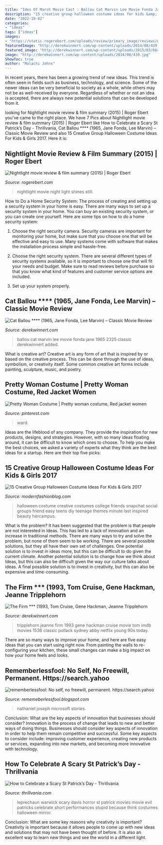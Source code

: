 ```yaml
---
title: "Ides Of March Movie Cast : Ballou Cat Marvin Lee Movie Fonda Jane 1965 2325 Classic Derekwinnert Added"
description: "15 creative group halloween costume ideas for kids &amp; girls 2017"
date: "2022-10-02"
categories:
- "ideas"
tags: ["ideas"]
images:
- "https://static.rogerebert.com/uploads/review/primary_image/reviews/nightlight-2015/hero_Nightlight-2015-1.jpg"
featuredImage: "http://derekwinnert.com/wp-content/uploads/2014/08/439.jpg"
featured_image: "http://derekwinnert.com/wp-content/uploads/2015/03/664.jpg"
image: "http://derekwinnert.com/wp-content/uploads/2014/08/439.jpg"
ShowToc: true
author: "Malachi Johns"
---
```



In recent years, there has been a growing trend of new ideas. This trend is often seen in fields such as business, technology, and science. Some of the newer ideas can be very beneficial to society as a whole, while others may not be as well-received by everyone. Regardless of whether or not an idea is accepted, there are always new potential solutions that can be developed from it.

	

		
looking for Nightlight movie review &amp; film summary (2015) | Roger Ebert you've came to the right place. We have 7 Pics about Nightlight movie review &amp; film summary (2015) | Roger Ebert like How to Celebrate a Scary St Patrick’s Day - Thrillvania, Cat Ballou **** (1965, Jane Fonda, Lee Marvin) – Classic Movie Review and also 15 Creative Group Halloween Costume Ideas For Kids &amp; Girls 2017. Here it is:
		
    
## Nightlight Movie Review &amp; Film Summary (2015) | Roger Ebert

<img loading=lazy src="https://static.rogerebert.com/uploads/review/primary_image/reviews/nightlight-2015/hero_Nightlight-2015-1.jpg" onerror="this.onerror=null;this.src='https://tse2.mm.bing.net/th?id=OIP.C9t3g2WssK1213eMFRxfMgHaDF&amp;pid=15.1';" alt="Nightlight movie review &amp; film summary (2015) | Roger Ebert">

_Source: rogerebert.com_

>nightlight movie night light shines still. 

	

How to Do a Home Security System: The process of creating and setting up a security system in your home is easy.
There are many ways to set up a security system in your home. You can buy an existing security system, or you can create one yourself. Here are some tips on how to do a home security system:
1. Choose the right security camera. Security cameras are important for monitoring your home, but make sure that you choose one that will be effective and easy to use. Many systems come with software that makes the installation process simple and hassle-free.

2. Choose the right security system. There are several different types of security systems available, so it is important to choose one that will fit your needs and budget. Make sure to read reviews before purchase so that you know what kind of features and customer service options are included.

3. Set up your system properly.

    
## Cat Ballou **** (1965, Jane Fonda, Lee Marvin) – Classic Movie Review

<img loading=lazy src="http://derekwinnert.com/wp-content/uploads/2015/03/664.jpg" onerror="this.onerror=null;this.src='https://tse4.mm.bing.net/th?id=OIP.bQN_iZMskgZfHLpXj6M1UQHaFz&amp;pid=15.1';" alt="Cat Ballou **** (1965, Jane Fonda, Lee Marvin) – Classic Movie Review">

_Source: derekwinnert.com_

>ballou cat marvin lee movie fonda jane 1965 2325 classic derekwinnert added. 

	

What is creative art?
Creative art is any form of art that is inspired by or based on the creative process. This can be done through the use of ideas, symbolism, or creativity itself. Some common creative art forms include painting, sculpture, music, and poetry.

    
## Pretty Woman Costume | Pretty Woman Costume, Red Jacket Women

<img loading=lazy src="https://i.pinimg.com/736x/17/25/45/172545e82c2a2e225e6e1c564a1fae94.jpg" onerror="this.onerror=null;this.src='https://tse3.mm.bing.net/th?id=OIP.s2alVVbva8LnqLL2EyXREAHaJ4&amp;pid=15.1';" alt="Pretty Woman Costume | Pretty woman costume, Red jacket women">

_Source: pinterest.com_

>ward. 

	

Ideas are the lifeblood of any company. They provide the inspiration for new products, designs, and strategies. However, with so many ideas floating around, it can be difficult to know which ones to choose. To help you make the best choices, we asked a variety of experts what they think are the best ideas for a startup. Here are their top five picks: 

    
## 15 Creative Group Halloween Costume Ideas For Kids &amp; Girls 2017

<img loading=lazy src="http://modernfashionblog.com/wp-content/uploads/2017/08/15-Creative-Group-Halloween-Costume-Ideas-For-Kids-Girls-2017-10.jpg" onerror="this.onerror=null;this.src='https://tse2.mm.bing.net/th?id=OIP.TYYavVN0DHSizj0U0kAACQHaIY&amp;pid=15.1';" alt="15 Creative Group Halloween Costume Ideas For Kids &amp; Girls 2017">

_Source: modernfashionblog.com_

>halloween costume creative costumes college friends snapchat social groups friend easy teens diy teenage themes minute last inspired beauty hercampus. 

	

What is the problem?
It has been suggested that the problem is that people are not interested in Ideas. This has led to a lack of innovation and an increase in traditional methods. There are many ways to try and solve the problem, but none of them seem to be working. There are several possible solutions, but they all have their own set of challenges. One potential solution is to invest in ideas more, but this can be difficult to do given the current climate. Another potential solution is to change how we think about Ideas, but this can also be difficult given the way our culture talks about ideas. A final possible solution is to invest in creativity, but this can also be expensive and time-consuming.

    
## The Firm *** (1993, Tom Cruise, Gene Hackman, Jeanne Tripplehorn

<img loading=lazy src="http://derekwinnert.com/wp-content/uploads/2014/08/439.jpg" onerror="this.onerror=null;this.src='https://tse3.mm.bing.net/th?id=OIP.G3jqf05yG48oAN_sxi5jFwHaE-&amp;pid=15.1';" alt="The Firm *** (1993, Tom Cruise, Gene Hackman, Jeanne Tripplehorn">

_Source: derekwinnert.com_

>tripplehorn jeanne firm 1993 gene hackman cruise movie tom imdb movies 1536 classic pollack sydney abby netflix young 90s today. 

	

There are so many ways to improve your home, and here are five easy ideas that you can start using right now. From painting the walls to re-configuring your kitchen, these small changes can make a big impact on how your home feels and looks.

    
## Rememberlessfool: No Self, No Freewill, Permanent. Https://search.yahoo

<img loading=lazy src="https://1.bp.blogspot.com/-0tWGuizRlOk/Xj4B_z-nixI/AAAAAAAAcfA/fGyaa2zSerUNorN_VfVEKSJoUkITaVQtwCLcBGAsYHQ/s1600/Untitled384.png" onerror="this.onerror=null;this.src='https://tse1.mm.bing.net/th?id=OIP.NmZDaGL4GKz0etZGgGxMfgHaEK&amp;pid=15.1';" alt="rememberlessfool: No self, no freewill, permanent. https://search.yahoo">

_Source: rememeberlessfool.blogspot.com_

>nathaniel joseph microsoft stories. 

	

Conclusion: What are the key aspects of innovation that businesses should consider?
Innovation is the process of change that leads to new and better ways of doing things. Businesses should consider key aspects of innovation in order to help them remain competitive and successful. Some key aspects to consider include: improving customer experience, creating new products or services, expanding into new markets, and becoming more innovative with technology.

    
## How To Celebrate A Scary St Patrick’s Day - Thrillvania

<img loading=lazy src="https://www.thrillvania.com/wp-content/uploads/2019/03/Warwick-Davis-as-a-Leprechaun-1.jpg" onerror="this.onerror=null;this.src='https://tse4.mm.bing.net/th?id=OIP.-2vqJ8jsrFZzVSHHV_zWggHaJI&amp;pid=15.1';" alt="How to Celebrate a Scary St Patrick’s Day - Thrillvania">

_Source: thrillvania.com_

>leprechaun warwick scary davis horror st patrick movies movie evil patricks celebrate short performances stupid because think costumes halloween mirror. 

	

Conclusion: What are some key reasons why creativity is important?
Creativity is important because it allows people to come up with new ideas and solutions that may not have been thought of before. It is also an excellent way to learn new things and see the world in a different light.

